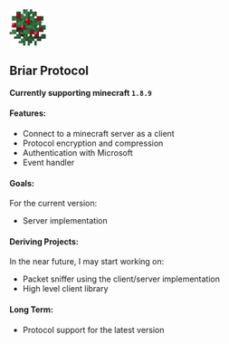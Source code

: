 <div align="left">
  <img src="assets/berries.png" alt="Briar logo" width="64" height="64">
</div>

## Briar Protocol

**Currently supporting minecraft `1.8.9`**

#### Features:

- Connect to a minecraft server as a client
- Protocol encryption and compression
- Authentication with Microsoft
- Event handler

#### Goals:

For the current version:

- Server implementation

#### Deriving Projects:

In the near future, I may start working on:

- Packet sniffer using the client/server implementation
- High level client library

#### Long Term:

- Protocol support for the latest version
